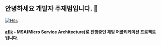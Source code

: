 ## 안녕하세요 개발자 주재범입니다. 👋
[![Hits](https://hits.sh/github.com/jaebum7396.svg)](https://hits.sh/github.com/jaebum7396)

#### [aflk](https://github.com/jaebum7396/aflk) - MSA(Micro Service Architecture)로 진행중인 채팅 어플리케이션 프로젝트 입니다.
